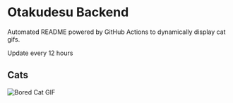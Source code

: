 # Otakudesu Backend

Automated README powered by GitHub Actions to dynamically display cat gifs.

 Update every 12 hours

## Cats

![Bored Cat GIF](https://media1.giphy.com/media/mlvseq9yvZhba/200.gif?cid=9acd02daxhdlfwyk8hiig9043wd4gxv5l6faaz4kv9bnoqlq&ep=v1_gifs_search&rid=200.gif&ct=g)
